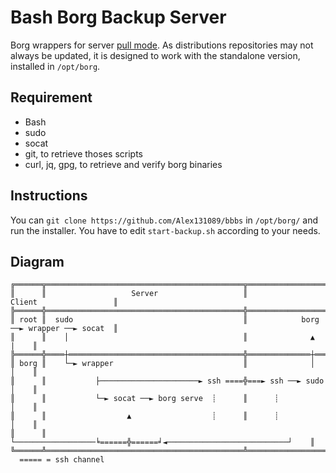 Bash Borg Backup Server
=======================
Borg wrappers for server [pull mode](https://github.com/borgbackup/borg/issues/900).
As distributions repositories may not always be updated, it is designed to work with the standalone version, installed in `/opt/borg`.

Requirement
-----------
 * Bash
 * sudo
 * socat
 * git, to retrieve thoses scripts
 * curl, jq, gpg, to retrieve and verify borg binaries

Instructions
------------
You can `git clone https://github.com/Alex131089/bbbs` in `/opt/borg/` and run the installer.
You have to edit `start-backup.sh` according to your needs.

Diagram
-------
```
╔══════╦════════════════════════════════════════════╦════════════════════════════════════════╗
║      ║                   Server                   ║                 Client                 ║
╠══════╬════════════════════════════════════════════╬════════════════════════════════════════╣
║ root ║  sudo                                      ║            borg ──► wrapper ──► socat  ║
║      ║    │                                       ║              ▲                    |    ║
╠══════╬════┼═══════════════════════════════════════╬══════════════┼════════════════════╪════╣
║ borg ║    └─► wrapper                             ║              │                    │    ║
║      ║           ├──────────────────────► ssh ====╬===► ssh ──► sudo                  │    ║
║      ║           └─► socat ──► borg serve  ┊      ║      ┊                            │    ║
║      ║                  ▲                  ┊      ║      ┊                            │    ║
║      ║                  └──────────────────╘======╬======╛◄───────────────────────────┘    ║
╚══════╩════════════════════════════════════════════╩════════════════════════════════════════╝
  ===== = ssh channel
```